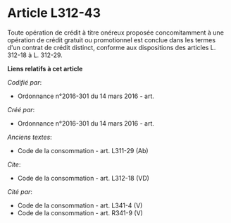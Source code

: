 # Article L312-43

Toute opération de crédit à titre onéreux proposée concomitamment à une opération de crédit gratuit ou promotionnel est
conclue dans les termes d'un contrat de crédit distinct, conforme aux dispositions des articles L. 312-18 à L. 312-29.

**Liens relatifs à cet article**

_Codifié par_:

  - Ordonnance n°2016-301 du 14 mars 2016 - art.

_Créé par_:

  - Ordonnance n°2016-301 du 14 mars 2016 - art.

_Anciens textes_:

  - Code de la consommation - art. L311-29 (Ab)

_Cite_:

  - Code de la consommation - art. L312-18 (VD)

_Cité par_:

  - Code de la consommation - art. L341-4 (V)
  - Code de la consommation - art. R341-9 (V)
